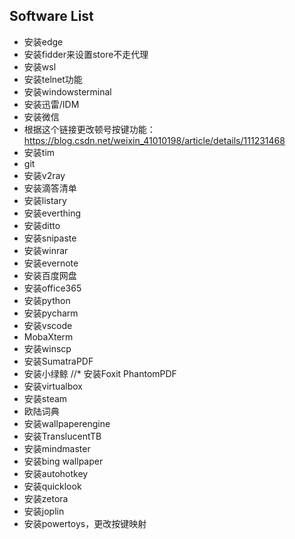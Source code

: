 ## Software List

* 安装edge
* 安装fidder来设置store不走代理
* 安装wsl
* 安装telnet功能
* 安装windowsterminal
* 安装迅雷/IDM
* 安装微信
* 根据这个链接更改顿号按键功能：https://blog.csdn.net/weixin_41010198/article/details/111231468
* 安装tim
* git
* 安装v2ray
* 安装滴答清单
* 安装listary
* 安装everthing
* 安装ditto
* 安装snipaste
* 安装winrar
* 安装evernote
* 安装百度网盘
* 安装office365
* 安装python
* 安装pycharm
* 安装vscode
* MobaXterm
* 安装winscp
* 安装SumatraPDF
* 安装小绿鲸
//* 安装Foxit PhantomPDF
* 安装virtualbox
* 安装steam
* 欧陆词典
* 安装wallpaperengine
* 安装TranslucentTB
* 安装mindmaster
* 安装bing wallpaper
* 安装autohotkey
* 安装quicklook
* 安装zetora
* 安装joplin
* 安装powertoys，更改按键映射

